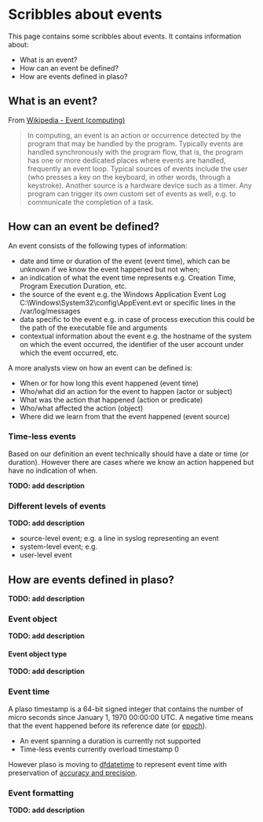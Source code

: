 # Scribbles about events

This page contains some scribbles about events. It contains information about:

* What is an event?
* How can an event be defined?
* How are events defined in plaso?

## What is an event?
From [Wikipedia - Event (computing)](http://en.wikipedia.org/wiki/Event_%28computing%29)

> In computing, an event is an action or occurrence detected by the program that may be handled by the program. Typically events are handled synchronously with the program flow, that is, the program has one or more dedicated places where events are handled, frequently an event loop. Typical sources of events include the user (who presses a key on the keyboard, in other words, through a keystroke). Another source is a hardware device such as a timer. Any program can trigger its own custom set of events as well, e.g. to communicate the completion of a task.

## How can an event be defined?
An event consists of the following types of information:

* date and time or duration of the event (event time), which can be unknown if we know the event happened but not when;
* an indication of what the event time represents e.g. Creation Time, Program Execution Duration, etc.
* the source of the event e.g. the Windows Application Event Log C:\Windows\System32\config\AppEvent.evt or specific lines in the /var/log/messages
* data specific to the event e.g. in case of process execution this could be the path of the executable file and arguments
* contextual information about the event e.g. the hostname of the system on which the event occurred, the identifier of the user account under which the event occurred, etc.

A more analysts view on how an event can be defined is:

* When or for how long this event happened (event time)
* Who/what did an action for the event to happen (actor or subject)
* What was the action that happened (action or predicate)
* Who/what affected the action (object)
* Where did we learn from that the event happened (event source)

### Time-less events
Based on our definition an event technically should have a date or time (or duration). However there are cases where we know an action happened but have no indication of when. 

**TODO: add description**

### Different levels of events
**TODO: add description**

* source-level event; e.g. a line in syslog representing an event
* system-level event; e.g. 
* user-level event

## How are events defined in plaso?
**TODO: add description**

### Event object
**TODO: add description**

#### Event object type
**TODO: add description**

### Event time
A plaso timestamp is a 64-bit signed integer that contains the number of micro seconds since January 1, 1970 00:00:00 UTC. A negative time means that the event happened before its reference date (or [epoch](http://en.wikipedia.org/wiki/Epoch_(reference_date))).

* An event spanning a duration is currently not supported
* Time-less events currently overload timestamp 0

However plaso is moving to [dfdatetime](https://github.com/log2timeline/dfdatetime) to represent event time with preservation of [accuracy and precision](https://github.com/log2timeline/dfdatetime/wiki/Accuracy-and-precision).

### Event formatting
**TODO: add description**
